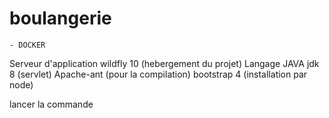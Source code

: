 # boulangerie


    - DOCKER

Serveur d'application wildfly 10 (hebergement du projet)
Langage JAVA jdk 8 (servlet)
Apache-ant (pour la compilation)
bootstrap 4 (installation par node)


lancer la commande 
